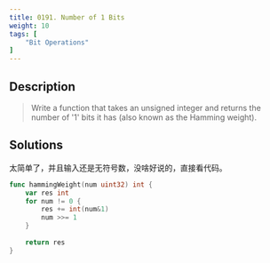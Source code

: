 ```yaml
---
title: 0191. Number of 1 Bits
weight: 10
tags: [
	"Bit Operations"
]
---
```


## Description 
> Write a function that takes an unsigned integer and returns the number of '1' bits it has (also known as the Hamming weight).


## Solutions
太简单了，并且输入还是无符号数，没啥好说的，直接看代码。
```go
func hammingWeight(num uint32) int {
    var res int
    for num != 0 {
        res += int(num&1)
        num >>= 1
    }
    
    return res
}
```
